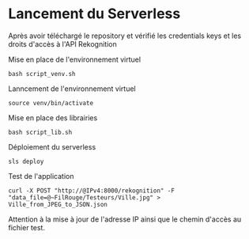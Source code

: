 Lancement du Serverless
========================

Après avoir téléchargé le repository et vérifié les credentials keys et les droits d'accès à l'API Rekognition

Mise en place de l'environnement virtuel
```
bash script_venv.sh
```

Lanncement de l'environnement virtuel
```
source venv/bin/activate
```

Mise en place des librairies
```
bash script_lib.sh
```

Déploiement du serverless
```
sls deploy
```

Test de l'application
```
curl -X POST "http://@IPv4:8000/rekognition" -F "data_file=@~FilRouge/Testeurs/Ville.jpg" > Ville_from_JPEG_to_JSON.json
```
Attention à la mise à jour de l'adresse IP ainsi que le chemin d'accès au fichier test.
```
```
```

```